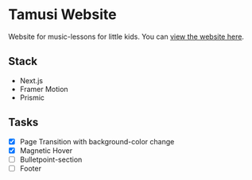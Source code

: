 # Tamusi Website
Website for music-lessons for little kids.
You can [view the website here](http://localhost:3000).

## Stack
- Next.js
- Framer Motion
- Prismic

## Tasks
- [x] Page Transition with background-color change
- [x] Magnetic Hover
- [ ] Bulletpoint-section
- [ ] Footer